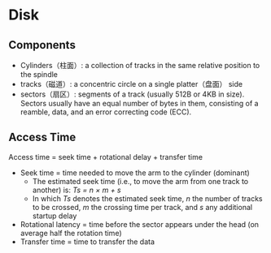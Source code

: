 # Disk

## Components
- Cylinders（柱面）: a collection of tracks in the same relative position to the spindle
- tracks（磁道）: a concentric circle on a single platter（盘面） side
- sectors（扇区）: segments of a track (usually 512B or 4KB in size). Sectors usually have an equal number of bytes in them, consisting of a reamble, data, and an error correcting code (ECC).

## Access Time
Access time = seek time + rotational delay + transfer time
- Seek time = time needed to move the arm to the cylinder (dominant)
  - The estimated seek time (i.e., to move the arm from one track to another) is: *Ts = n × m + s* 
  - In which *Ts* denotes the estimated seek time, *n* the number of tracks to be crossed, *m* the crossing time per track, and *s* any additional startup delay
- Rotational latency = time before the sector appears under the head (on average half the rotation time)
- Transfer time = time to transfer the data
